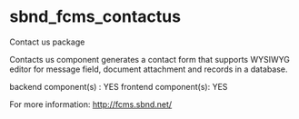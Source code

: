 sbnd_fcms_contactus
===================

Contact us package

Contacts us component generates a contact form that supports WYSIWYG editor for message field, document attachment and records in a database.

backend component(s) : YES 
frontend component(s): YES

For more information: http://fcms.sbnd.net/

